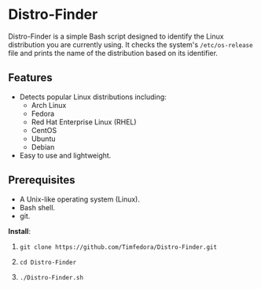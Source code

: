 # Distro-Finder

Distro-Finder is a simple Bash script designed to identify the Linux distribution you are currently using. It checks the system's `/etc/os-release` file and prints the name of the distribution based on its identifier.

## Features

- Detects popular Linux distributions including:
  - Arch Linux
  - Fedora
  - Red Hat Enterprise Linux (RHEL)
  - CentOS
  - Ubuntu
  - Debian
- Easy to use and lightweight.

## Prerequisites

- A Unix-like operating system (Linux).
- Bash shell.
- git.

**Install**:

1.     git clone https://github.com/Timfedora/Distro-Finder.git
2.     cd Distro-Finder
3.     ./Distro-Finder.sh
